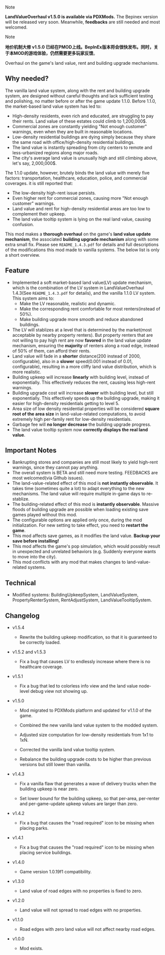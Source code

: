 > [!NOTE]
> **LandValueOverhaul v1.5.0 is available via PDXMods.** The Bepinex version will be released very soon. Meanwhile, **feedbacks** are still needed and most welcomed.

> [!NOTE]
> **地价机制大修 v1.5.0 已经在PMOD上线。**BepInEx版本将会很快发布。同时，关于本MOD的游戏体验，仍然需要更多玩家**反馈**。

Overhaul on the game's land value, rent and building upgrade mechanisms.

## Why needed?

The vanilla land value system, along with the rent and building upgrade system, are designed without careful thoughts and lack sufficient testing and polishing, no matter before or after the game update 1.1.0. Before 1.1.0, the market-based land value system has led to:

* High-density residents, even rich and educated, are struggling to pay their rents. Land value of these estates could climb to 1,200,000$.
* Commercial zones are constantly yielding "Not enough customer" warnings, even when they are built in reasonable locations.
* Low-density residential buildings are dying simply because they share the same road with office/high-density residential buildings.
* The land value is instantly spreading from city centers to remote and less-urbanized regions along major roads.
* The city's average land value is unusually high and still climbing above, let's say, 2,000,000$.

The 1.1.0 update, however, brutely binds the land value with merely five factors: transportation, healthcare, education, police, and commercial coverages. it is still reported that:

* The low-density high-rent issue persists.
* Even higher rent for commercial zones, causing more "Not enough customer" warnings.
* Land value and rent for high-density residential areas are too low to complement their upkeep.
* The land value tooltip system is lying on the real land value, causing confusion.

This mod makes a **thorough overhaul** on the game's **land value update mechanism**, the associated **building upgrade mechanism** along with some extra small fix. Please see `README_1.4.3.pdf` for details and full descriptions of the modifications this mod made to vanilla systems. The below list is only a short overview.

## Feature

* Implemented a soft market-based land value(LV) update mechanism, which is the combination of the LV system in LandValueOverhaul 1.4.3(See `README_1.4.3.pdf` for details), and the vanilla 1.1.0 LV system. This system aims to:
	* Make the LV reasonable, realistic and dynamic.
	* Make the corresponding rent comfortable for most renters(instead of 50%).
	* Make building upgrade more smooth and reduce abandoned buildings.
* The LV will stablizes at a level that is determined by the market(most acceptable by nearby property renters). But property renters that are not willing to pay high rent are now **favored** in the land value update mechanism, ensuring the **majority** of renters along a road edge, instead of 50% of them, can afford their rents.
* Land value will fade in a **shorter** distance(200 instead of 2000, configurable), also in a **slower** speed(0.001 instead of 0.01, configurable), resulting in a more cliffy land value distribution, which is more realistic.
* Building upkeep will increase **linearly** with building level, instead of exponentially. This effectively reduces the rent, causing less high-rent warnings.
* Building upgrade cost will increase **slower** with building level, but still exponentially. This effectively speeds up the building upgrade, making it easier for high-density residentials getting to level 5.
* Area size of low density residential properties will be considered **square root of the area size** in land-value-related computations, to avoid extremely high per-family rent for low-density residentials.
* Garbage fee will **no longer decrease** the building upgrade progress.
* The land value tooltip system now **correctly displays the real land value**.

## Important Notes

* Bankrupting stores and companies are still most likely to yield high-rent warnings, since they cannot pay anything.
* The overall system is BETA and still need more testing. FEEDBACKS are most welcomed(via Github issues).
* The land-value-related effect of this mod is **not instantly observable**. It takes time (sometimes quite a lot) to adapt everything to the new mechanisms. The land value will require multiple in-game days to re-stablize.
* The building-related effect of this mod is **instantly observable**. Massive floods of building upgrade are possible when loading existing save games played without this mod.
* The configurable options are applied only once, during the mod initialization. For new setting to take effect, you need to **restart the game**.
* This mod affects save games, as it modifies the land value. **Backup your save before installing!**
* This mod affects the game's pop simulation, which would possibly result in unexpected and unrelated behaviors (e.g. Suddenly everyone wants to move into the city).
* This mod conflicts with any mod that makes changes to land-value-related systems.

## Technical

* Modified systems: BuildingUpkeepSystem, LandValueSystem, PropertyRenterSystem, RentAdjustSystem, LandValueTooltipSystem.

## Changelog
- v1.5.4

  * Rewrite the building upkeep modification, so that it is guaranteed to be correctly loaded.

- v1.5.2 and v1.5.3

  * Fix a bug that causes LV to endlessly increase where there is no healthcare coverage.

- v1.5.1

  * Fix a bug that led to colorless info view and the land value node-level debug view not showing up.

- v1.5.0

  * Mod migrated to PDXMods platform and updated for v1.1.0 of the game.

  * Combined the new vanilla land value system to the modded system.

  * Adjusted size computation for low-density residentials from 1x1 to 1xN.

  * Corrected the vanilla land value tooltip system.

  * Rebalance the building upgrade costs to be higher than previous versions but still lower than vanilla.


- v1.4.3

  * Fix a vanilla flaw that generates a wave of delivery trucks when the building upkeep is near zero.

  * Set lower bound for the building upkeep, so that per-area, per-renter and per-game-update upkeep values are larger than zero.


- v1.4.2
  * Fix a bug that causes the "road required" icon to be missing when placing parks.


- v1.4.1
  * Fix a bug that causes the "road required" icon to be missing when placing service buildings.


- v1.4.0
  * Game version 1.0.19f1 compatibility.


- v1.3.0
  * Land value of road edges with no properties is fixed to zero.


- v1.2.0
  * Land value will not spread to road edges with no properties.


- v1.1.0
  * Road edges with zero land value will not affect nearby road edges.


- v1.0.0
  * Mod exists.

